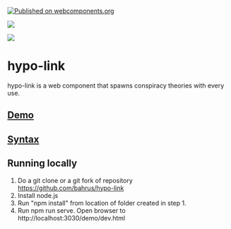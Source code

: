 [![Published on webcomponents.org](https://img.shields.io/badge/webcomponents.org-published-blue.svg)](https://www.webcomponents.org/element/hypo-link)

<a href="https://nodei.co/npm/hypo-link/"><img src="https://nodei.co/npm/hypo-link.png"></a>

<img src="https://badgen.net/bundlephobia/minzip/hypo-link">

# hypo-link

hypo-link is a web component that spawns conspiracy theories with every use.

## [Demo](https://codepen.io/bahrus/pen/abpQzjm)


<!--
```
<custom-element-demo>
<template>
    <hypo-link>
            Mueller filed an indictment just as the President left for G-20.In  July he indicted the Russians 
            who will never come here just before he left for Helsinki.Either could have been done earlier or later. 
            Out of control!Supervision please?
    </hypo-link>
    <style>
        hypo-link{
            display: block;
            width: 480px;
        }
    </style>
    <script type=module crossorigin>
        import 'https://cdn.skypack.dev/hypo-link@0.0.28?min';
    </script>
</template>
</custom-element-demo>
```
-->


## [Syntax](https://bahrus.github.io/api-viewer/index.html?npmPackage=hypo-link&jsPath=hypo-link-example-0.js&jsonPath=custom-elements.json)



## Running locally

1.  Do a git clone or a git fork of repository https://github.com/bahrus/hypo-link
2.  Install node.js
3.  Run "npm install" from location of folder created in step 1.
4.  Run npm run serve.  Open browser to http://localhost:3030/demo/dev.html
